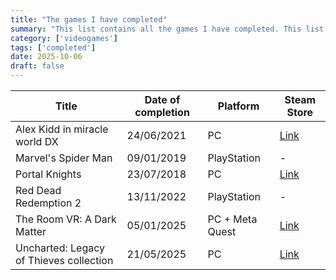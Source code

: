 ```yaml
---
title: "The games I have completed"
summary: "This list contains all the games I have completed. This list is starting in 2025 so perhaps some games are forgotten."
category: ['videogames']
tags: ['completed']
date: 2025-10-06
draft: false
---
```


| Title | Date of completion | Platform | Steam Store |
|-------|--------------------|----------|-------------|
|Alex Kidd in miracle world DX | 24/06/2021 | PC | [Link](https://store.steampowered.com/app/1333470/Alex_Kidd_in_Miracle_World_DX/) |
|Marvel's Spider Man | 09/01/2019 | PlayStation | - |
|Portal Knights | 23/07/2018 | PC | [Link](https://store.steampowered.com/app/374040/Portal_Knights/)|
|Red Dead Redemption 2 | 13/11/2022 | PlayStation | - |
|The Room VR: A Dark Matter | 05/01/2025 | PC + Meta Quest | [Link](https://store.steampowered.com/app/1104380/The_Room_VR_A_Dark_Matter/)|
|Uncharted: Legacy of Thieves collection | 21/05/2025 | PC | [Link](https://store.steampowered.com/app/1659420/UNCHARTED_Legacy_of_Thieves_Collection/)|